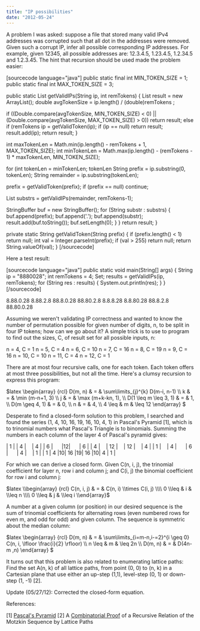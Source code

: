 ```yaml
---
title: "IP possibilities"
date: "2012-05-24"
---
```


A problem I was asked: suppose a file that stored many valid IPv4 addresses was corrupted such that all dot in the addresses were removed. Given such a corrupt IP, infer all possible corresponding IP addresses. For example, given 12345, all possible addresses are: 12.3.4.5, 1.23.4.5, 1.2.34.5 and 1.2.3.45. The hint that recursion should be used made the problem easier:

\[sourcecode language="java"\] public static final int MIN\_TOKEN\_SIZE = 1; public static final int MAX\_TOKEN\_SIZE = 3;

public static List getValidIPs(String ip, int remTokens) { List result = new ArrayList(); double avgTokenSize = ip.length() / (double)remTokens ;

if ((Double.compare(avgTokenSize, MIN\_TOKEN\_SIZE) < 0) || (Double.compare(avgTokenSize, MAX\_TOKEN\_SIZE) > 0)) return result; else if (remTokens ip = getValidToken(ip); if (ip == null) return result; result.add(ip); return result; }

int maxTokenLen = Math.min(ip.length() - remTokens + 1, MAX\_TOKEN\_SIZE); int minTokenLen = Math.max(ip.length() - (remTokens - 1) \* maxTokenLen, MIN\_TOKEN\_SIZE);

for (int tokenLen = minTokenLen; tokenLen String prefix = ip.substring(0, tokenLen); String remainder = ip.substring(tokenLen);

prefix = getValidToken(prefix); if (prefix == null) continue;

List substrs = getValidIPs(remainder, remTokens-1);

StringBuffer buf = new StringBuffer(); for (String substr : substrs) { buf.append(prefix); buf.append('.'); buf.append(substr); result.add(buf.toString()); buf.setLength(0); } } return result; }

private static String getValidToken(String prefix) { if (prefix.length() < 1) return null; int val = Integer.parseInt(prefix); if (val > 255) return null; return String.valueOf(val); } \[/sourcecode\]

Here a test result:

\[sourcecode language="java"\] public static void main(String\[\] args) { String ip = "8880028"; int remTokens = 4; Set; results = getValidIPs(ip, remTokens); for (String res : results) { System.out.println(res); } } \[/sourcecode\]

8.88.0.28 8.88.2.8 88.8.0.28 88.80.2.8 8.8.8.28 8.8.80.28 88.8.2.8 88.80.0.28

Assuming we weren't validating IP correctness and wanted to know the number of permutation possible for given number of digits, n, to be split in four IP tokens; how can we go about it? A simple trick is to use to program to find out the sizes, C, of result set for all possible inputs, n:

n = 4, C = 1
n = 5, C = 4
n = 6, C = 10
n = 7, C = 16
n = 8, C = 19
n = 9, C = 16
n = 10, C = 10
n = 11, C = 4
n = 12, C = 1

There are at most four recursive calls, one for each token. Each token offers at most three possibilities, but not all the time. Here's a clumsy recursion to express this program:

$latex \\begin{array} {rcl} D(m, n) & = & \\sum\\limits\_{j}^{k} D(m-i, n-1) \\\\ k & = & \\min (m-n+1, 3) \\\\ j & = & \\max (m+k-kn, 1), \\\\ D(1 \\leq m \\leq 3, 1) & = & 1, \\\\ D(m \\geq 4, 1) & = & 0, \\\\ n & = & 4, \\\\ 4 \\leq & m & \\leq 12 \\end{array} $

Desperate to find a closed-form solution to this problem, I searched and found the series (1, 4, 10, 16, 19, 16, 10, 4, 1) in Pascal's Pyramid \[1\], which is to trinomial numbers what Pascal's Triangle is to binomials. Summing the numbers in each column of the layer 4 of Pascal's pyramid gives:

| 1 | | 4 |    | 4 | | 6 |      |12|      | 6 | | 4 |    | 12 |    | 12 |    | 4 | | 1 |    | 4 |      | 6 |      | 4 |    | 1 | | 1 | 4 |10| 16 |19| 16 |10| 4 | 1 |

For which we can derive a closed form. Given C(n, i, j), the trinomial coefficient for layer n, row i and column j; and C(i, j) the binomial coefficient for row i and column j:

$latex \\begin{array} {rcl} C(n, i, j) & = & C(n, i) \\times C(i, j) \\\\ 0 \\leq & i & \\leq n \\\\ 0 \\leq & j & \\leq i \\end{array}$

A number at a given column (or position) in our desired sequence is the sum of trinomial coefficients for alternating rows (even numbered rows for even m, and odd for odd) and given column. The sequence is symmetric about the median column:

$latex \\begin{array} {rcl} D(m, n) & = & \\sum\\limits\_{i=m-n,i-=2}^{i \\geq 0} C(n, i, \\lfloor \\frac{i}{2} \\rfloor) \\\\ n \\leq & m & \\leq 2n \\\\ D(m, n) & = & D(4n-m ,n) \\end{array} $

It turns out that this problem is also related to enumerating lattice paths: Find the set A(n, k) of all lattice paths, from point (0, 0) to (n, k) in a Cartesian plane that use either an up-step (1,1), level-step (0, 1) or down-step (1, -1) \[2\].

Update (05/27/12): Corrected the closed-form equation.

References:

\[1\] [Pascal's Pyramid](http://en.wikipedia.org/wiki/Pascal%27s_pyramid) \[2\] A [Combinatorial Proof](http://www.fq.math.ca/Scanned/40-1/woan.pdf) of a Recursive Relation of the Motzkin Sequence by Lattice Paths
